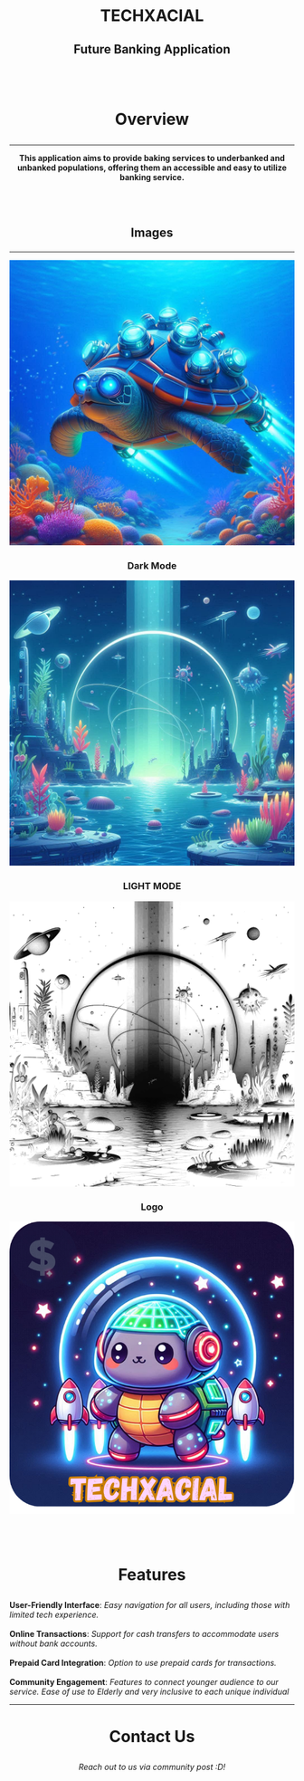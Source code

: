 # <p align="Center"> TECHXACIAL </p>
## <p align="Center"> Future Banking Application </p>
<br> <br>

# <p align="Center"> Overview </p>
<hr>
<b> <p align="Center"> This application aims to provide baking services to underbanked and unbanked populations, offering them an accessible and easy to utilize banking service. </p></b> 
<br><br>

## <p align="Center"> Images </p>
<hr>
<img src="Turtle.png" alt="Futuristic Snapping Turtle Decoration">

### <p align="Center"> Dark Mode </p>
<img src="app dark mode.png" alt="Dark Mode Image for App">

### <p align="Center"> LIGHT MODE </p>
<img src="app light mode.png" alt="Light Mode Image for App">

### <p align="Center"> Logo </p>
<img src="app icon.png" alt="App Logo">

<br><br>

# <p align="Center"> Features </p>
<b>
User-Friendly Interface</b>: <i> Easy navigation for all users, including those with limited tech experience.</i>
<br>
<br>
<b>
Online Transactions</b>: <i> Support for cash transfers to accommodate users without bank accounts. </i>
<br>
<br>
<b>
Prepaid Card Integration</b>: <i> Option to use prepaid cards for transactions. </i>
<br>
<br>
<b>
Community Engagement</b>: <i> Features to connect younger audience to our service. Ease of use to Elderly and very inclusive to each unique individual</i>
<br>
<hr>

# <p align="Center"> Contact Us </p>
<p align="Center">
<i> Reach out to us via community post :D! </i>
</p>
